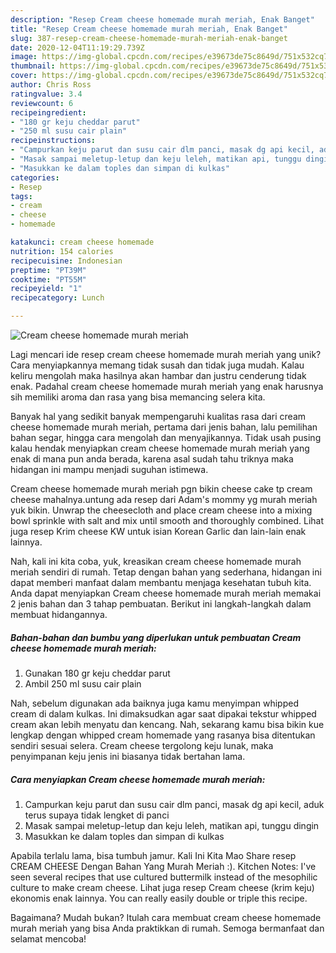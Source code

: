 ```yaml
---
description: "Resep Cream cheese homemade murah meriah, Enak Banget"
title: "Resep Cream cheese homemade murah meriah, Enak Banget"
slug: 387-resep-cream-cheese-homemade-murah-meriah-enak-banget
date: 2020-12-04T11:19:29.739Z
image: https://img-global.cpcdn.com/recipes/e39673de75c8649d/751x532cq70/cream-cheese-homemade-murah-meriah-foto-resep-utama.jpg
thumbnail: https://img-global.cpcdn.com/recipes/e39673de75c8649d/751x532cq70/cream-cheese-homemade-murah-meriah-foto-resep-utama.jpg
cover: https://img-global.cpcdn.com/recipes/e39673de75c8649d/751x532cq70/cream-cheese-homemade-murah-meriah-foto-resep-utama.jpg
author: Chris Ross
ratingvalue: 3.4
reviewcount: 6
recipeingredient:
- "180 gr keju cheddar parut"
- "250 ml susu cair plain"
recipeinstructions:
- "Campurkan keju parut dan susu cair dlm panci, masak dg api kecil, aduk terus supaya tidak lengket di panci"
- "Masak sampai meletup-letup dan keju leleh, matikan api, tunggu dingin"
- "Masukkan ke dalam toples dan simpan di kulkas"
categories:
- Resep
tags:
- cream
- cheese
- homemade

katakunci: cream cheese homemade 
nutrition: 154 calories
recipecuisine: Indonesian
preptime: "PT39M"
cooktime: "PT55M"
recipeyield: "1"
recipecategory: Lunch

---
```



![Cream cheese homemade murah meriah](https://img-global.cpcdn.com/recipes/e39673de75c8649d/751x532cq70/cream-cheese-homemade-murah-meriah-foto-resep-utama.jpg)

Lagi mencari ide resep cream cheese homemade murah meriah yang unik? Cara menyiapkannya memang tidak susah dan tidak juga mudah. Kalau keliru mengolah maka hasilnya akan hambar dan justru cenderung tidak enak. Padahal cream cheese homemade murah meriah yang enak harusnya sih memiliki aroma dan rasa yang bisa memancing selera kita.

Banyak hal yang sedikit banyak mempengaruhi kualitas rasa dari cream cheese homemade murah meriah, pertama dari jenis bahan, lalu pemilihan bahan segar, hingga cara mengolah dan menyajikannya. Tidak usah pusing kalau hendak menyiapkan cream cheese homemade murah meriah yang enak di mana pun anda berada, karena asal sudah tahu triknya maka hidangan ini mampu menjadi suguhan istimewa.

Cream cheese homemade murah meriah pgn bikin cheese cake tp cream cheese mahalnya.untung ada resep dari Adam&#39;s mommy yg murah meriah yuk bikin. Unwrap the cheesecloth and place cream cheese into a mixing bowl sprinkle with salt and mix until smooth and thoroughly combined. Lihat juga resep Krim cheese KW untuk isian Korean Garlic dan lain-lain enak lainnya.


Nah, kali ini kita coba, yuk, kreasikan cream cheese homemade murah meriah sendiri di rumah. Tetap dengan bahan yang sederhana, hidangan ini dapat memberi manfaat dalam membantu menjaga kesehatan tubuh kita. Anda dapat menyiapkan Cream cheese homemade murah meriah memakai 2 jenis bahan dan 3 tahap pembuatan. Berikut ini langkah-langkah dalam membuat hidangannya.

<!--inarticleads1-->

##### Bahan-bahan dan bumbu yang diperlukan untuk pembuatan Cream cheese homemade murah meriah:

1. Gunakan 180 gr keju cheddar parut
1. Ambil 250 ml susu cair plain


Nah, sebelum digunakan ada baiknya juga kamu menyimpan whipped cream di dalam kulkas. Ini dimaksudkan agar saat dipakai tekstur whipped cream akan lebih menyatu dan kencang. Nah, sekarang kamu bisa bikin kue lengkap dengan whipped cream homemade yang rasanya bisa ditentukan sendiri sesuai selera. Cream cheese tergolong keju lunak, maka penyimpanan keju jenis ini biasanya tidak bertahan lama. 

<!--inarticleads2-->

##### Cara menyiapkan Cream cheese homemade murah meriah:

1. Campurkan keju parut dan susu cair dlm panci, masak dg api kecil, aduk terus supaya tidak lengket di panci
1. Masak sampai meletup-letup dan keju leleh, matikan api, tunggu dingin
1. Masukkan ke dalam toples dan simpan di kulkas


Apabila terlalu lama, bisa tumbuh jamur. Kali Ini Kita Mao Share resep CREAM CHEESE Dengan Bahan Yang Murah Meriah :). Kitchen Notes: I&#39;ve seen several recipes that use cultured buttermilk instead of the mesophilic culture to make cream cheese. Lihat juga resep Cream cheese (krim keju) ekonomis enak lainnya. You can really easily double or triple this recipe. 

Bagaimana? Mudah bukan? Itulah cara membuat cream cheese homemade murah meriah yang bisa Anda praktikkan di rumah. Semoga bermanfaat dan selamat mencoba!
